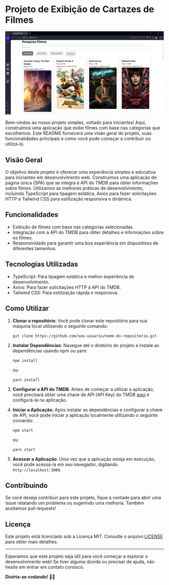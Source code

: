 # Projeto de Exibição de Cartazes de Filmes

![Projeto de Exibição de Cartazes de Filmes](/public/tela.png)

Bem-vindos ao nosso projeto simples, voltado para iniciantes! Aqui, construímos uma aplicação que exibe filmes com base nas categorias que escolhemos. Este README fornecerá uma visão geral do projeto, suas funcionalidades principais e como você pode começar a contribuir ou utilizá-lo.

## Visão Geral

O objetivo deste projeto é oferecer uma experiência simples e educativa para iniciantes em desenvolvimento web. Construímos uma aplicação de página única (SPA) que se integra à API do TMDB para obter informações sobre filmes. Utilizamos as melhores práticas de desenvolvimento, incluindo TypeScript para tipagem estática, Axios para fazer solicitações HTTP e Tailwind CSS para estilização responsiva e dinâmica.

## Funcionalidades

- Exibição de filmes com base nas categorias selecionadas.
- Integração com a API do TMDB para obter detalhes e informações sobre os filmes.
- Responsividade para garantir uma boa experiência em dispositivos de diferentes tamanhos.

## Tecnologias Utilizadas

- TypeScript: Para tipagem estática e melhor experiência de desenvolvimento.
- Axios: Para fazer solicitações HTTP à API do TMDB.
- Tailwind CSS: Para estilização rápida e responsiva.

## Como Utilizar

1. **Clonar o repositório**: Você pode clonar este repositório para sua máquina local utilizando o seguinte comando:

    ```
    git clone https://github.com/seu-usuario/nome-do-repositorio.git
    ```

2. **Instalar Dependências**: Navegue até o diretório do projeto e instale as dependências usando npm ou yarn:

    ```
    npm install
    ```

    ou

    ```
    yarn install
    ```

3. **Configurar a API do TMDB**: Antes de começar a utilizar a aplicação, você precisará obter uma chave de API (API Key) do TMDB [aqui](https://www.themoviedb.org/documentation/api) e configurá-la na aplicação.

4. **Iniciar a Aplicação**: Após instalar as dependências e configurar a chave de API, você pode iniciar a aplicação localmente utilizando o seguinte comando:

    ```
    npm start
    ```

    ou

    ```
    yarn start
    ```

5. **Acessar a Aplicação**: Uma vez que a aplicação esteja em execução, você pode acessá-la em seu navegador, digitando `http://localhost:3000`.

## Contribuindo

Se você deseja contribuir para este projeto, fique à vontade para abrir uma issue relatando um problema ou sugerindo uma melhoria. Também aceitamos pull requests!

## Licença

Este projeto está licenciado sob a Licença MIT. Consulte o arquivo [LICENSE](LICENSE) para obter mais detalhes.

---

Esperamos que este projeto seja útil para você começar a explorar o desenvolvimento web! Se tiver alguma dúvida ou precisar de ajuda, não hesite em entrar em contato conosco.

**Divirta-se codando!** 🚀🎉